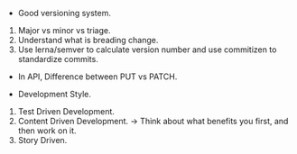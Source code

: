 - Good versioning system.

1. Major vs minor vs triage.
2. Understand what is breading change.
3. Use lerna/semver to calculate version number and use commitizen to standardize commits.

- In API, Difference between PUT vs PATCH.

- Development Style.

1. Test Driven Development.
2. Content Driven Development. -> Think about what benefits you first, and then work on it.
3. Story Driven.
